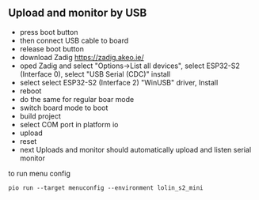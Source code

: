 
## Upload and monitor by USB
- press boot button
- then connect USB cable to board
- release boot button
- download Zadig https://zadig.akeo.ie/
- oped Zadig and select "Options->List all devices", select ESP32-S2 (Interface 0),  select "USB Serial (CDC)" install
- select select ESP32-S2 (Interface 2) "WinUSB"  driver,  Install
- reboot
- do the same for regular boar mode
- switch board mode to boot
- build project
- select COM port in platform io
- upload
- reset
- next Uploads and monitor should automatically upload and listen serial monitor


 to run menu config 
 ```
 pio run --target menuconfig --environment lolin_s2_mini
 ```
